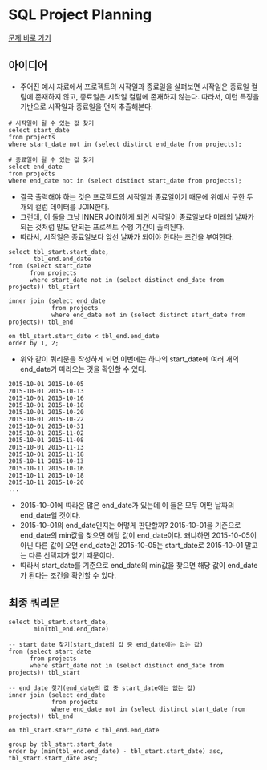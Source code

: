 # SQL Project Planning

[문제 바로 가기](https://www.hackerrank.com/challenges/sql-projects/problem)

## 아이디어

- 주어진 예시 자료에서 프로젝트의 시작일과 종료일을 살펴보면 시작일은 종료일 컬럼에 존재하지 않고, 종료일은 시작일 컬럼에 존재하지 않는다. 따라서, 이런 특징을 기반으로 시작일과 종료일을 먼저 추출해본다.

```mysql
# 시작일이 될 수 있는 값 찾기
select start_date
from projects
where start_date not in (select distinct end_date from projects);

# 종료일이 될 수 있는 값 찾기
select end_date
from projects
where end_date not in (select distinct start_date from projects);
```

- 결국 출력해야 하는 것은 프로젝트의 시작일과 종료일이기 때문에 위에서 구한 두 개의 컬럼 데이터를 JOIN한다.
- 그런데, 이 둘을 그냥 INNER JOIN하게 되면 시작일이 종료일보다 미래의 날짜가 되는 것처럼 말도 안되는 프로젝트 수행 기간이 출력된다.
- 따라서, 시작일은 종료일보다 앞선 날짜가 되어야 한다는 조건을 부여한다.

```mysql
select tbl_start.start_date,
       tbl_end.end_date
from (select start_date
      from projects
      where start_date not in (select distinct end_date from projects)) tbl_start

inner join (select end_date
            from projects
            where end_date not in (select distinct start_date from projects)) tbl_end
            
on tbl_start.start_date < tbl_end.end_date
order by 1, 2;
```

- 위와 같이 쿼리문을 작성하게 되면 이번에는 하나의 start_date에 여러 개의 end_date가 따라오는 것을 확인할 수 있다.

```
2015-10-01 2015-10-05
2015-10-01 2015-10-13
2015-10-01 2015-10-16
2015-10-01 2015-10-18
2015-10-01 2015-10-20
2015-10-01 2015-10-22
2015-10-01 2015-10-31
2015-10-01 2015-11-02
2015-10-01 2015-11-08
2015-10-01 2015-11-13
2015-10-01 2015-11-18
2015-10-11 2015-10-13
2015-10-11 2015-10-16
2015-10-11 2015-10-18
2015-10-11 2015-10-20
...
```

- 2015-10-01에 따라온 많은 end_date가 있는데 이 들은 모두 어떤 날짜의 end_date일 것이다.
- 2015-10-01의 end_date인지는 어떻게 판단할까? 2015-10-01을 기준으로 end_date의 min값을 찾으면 해당 값이 end_date이다. 왜냐하면 2015-10-05이 아닌 다른 값이 오면 end_date인 2015-10-05는 start_date로 2015-10-01 말고는 다른 선택지가 없기 때문이다.
- 따라서 start_date를 기준으로 end_date의 min값을 찾으면 해당 값이 end_date가 된다는 조건을 확인할 수 있다.

## 최종 쿼리문

```mysql
select tbl_start.start_date,
       min(tbl_end.end_date)

-- start date 찾기(start_date의 값 중 end_date에는 없는 값)
from (select start_date
      from projects
      where start_date not in (select distinct end_date from projects)) tbl_start

-- end date 찾기(end_date의 값 중 start_date에는 없는 값)
inner join (select end_date
            from projects
            where end_date not in (select distinct start_date from projects)) tbl_end

on tbl_start.start_date < tbl_end.end_date

group by tbl_start.start_date
order by (min(tbl_end.end_date) - tbl_start.start_date) asc, tbl_start.start_date asc;
```